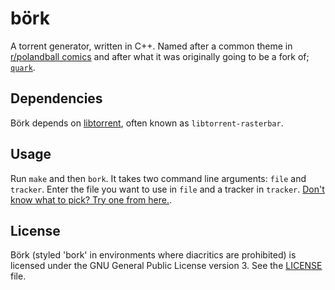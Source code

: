 # börk
A torrent generator, written in C++. Named after a common theme in
[r/polandball comics](https://www.reddit.com/r/polandball) and after what it was
originally going to be a fork of; [`quark`](https://tools.suckless.org/quark).

## Dependencies
Börk depends on [libtorrent](https://libtorrent.org), often known as
`libtorrent-rasterbar`.

## Usage
Run `make` and then `bork`. It takes two command line arguments: `file` and
`tracker`. Enter the file you want to use in `file` and a tracker in `tracker`.
[Don't know what to pick? Try one from here.](https://raw.githubusercontent.com/ngosang/trackerslist/master/trackers_best.txt).

## License
Börk (styled 'bork' in environments where diacritics are prohibited) is licensed
under the GNU General Public License version 3. See the [LICENSE](LICENSE) file.
